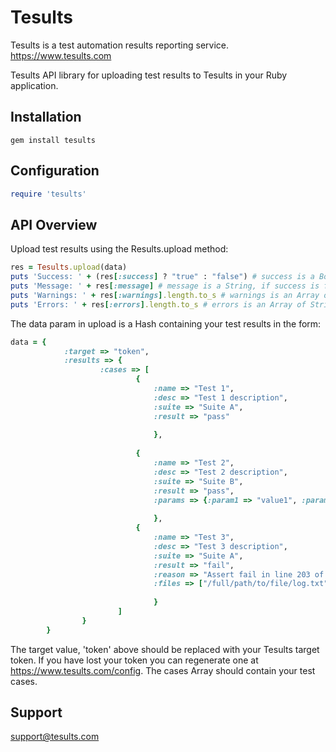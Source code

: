 # Tesults

Tesults is a test automation results reporting service. https://www.tesults.com

Tesults API library for uploading test results to Tesults in your Ruby application.

## Installation

`gem install tesults`

## Configuration

 ```rb
require 'tesults'
```

## API Overview

Upload test results using the Results.upload method:

```rb
res = Tesults.upload(data)
puts 'Success: ' + (res[:success] ? "true" : "false") # success is a Boolean, true if results successfully uploaded, false otherwise
puts 'Message: ' + res[:message] # message is a String, if success is false, check message to see why upload failed
puts 'Warnings: ' + res[:warnings].length.to_s # warnings is an Array of Strings, if size is not zero there may be issues with file uploads
puts 'Errors: ' + res[:errors].length.to_s # errors is an Array of Strings, if success is true then this will be empty
```

The data param in upload is a Hash containing your test results in the form:

```rb
data = {
            :target => "token",
            :results => {
                    :cases => [
                            {
                                :name => "Test 1",
                                :desc => "Test 1 description",
                                :suite => "Suite A",
                                :result => "pass"
                                
                                },
                        
                            {
                                :name => "Test 2",
                                :desc => "Test 2 description",
                                :suite => "Suite B",
                                :result => "pass",
                                :params => {:param1 => "value1", :param2 => "value2"} # optional
                                
                                },
                            {
                                :name => "Test 3",
                                :desc => "Test 3 description",
                                :suite => "Suite A",
                                :result => "fail",
                                :reason => "Assert fail in line 203 of example.rb", # optional
                                :files => ["/full/path/to/file/log.txt"] # optional
                                
                                }
                        ]
                }
        }
```

The target value, 'token' above should be replaced with your Tesults target token. If you have lost your token you can regenerate one at https://www.tesults.com/config. The cases Array should contain your test cases.

## Support

support@tesults.com

